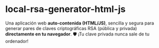 # local-rsa-generator-html-js
Una aplicación web **auto-contenida (HTML/JS)**, sencilla y segura para generar pares de claves criptográficas RSA (pública y privada) **directamente en tu navegador**. 🛡️ ¡Tu clave privada nunca sale de tu ordenador!
